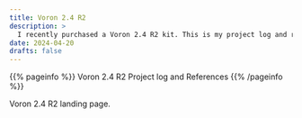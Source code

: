 ```yaml
---
title: Voron 2.4 R2
description: >
  I recently purchased a Voron 2.4 R2 kit. This is my project log and references
date: 2024-04-20
drafts: false
---
```


{{% pageinfo %}}
Voron 2.4 R2 Project log and References
{{% /pageinfo %}}

Voron 2.4 R2 landing page.
